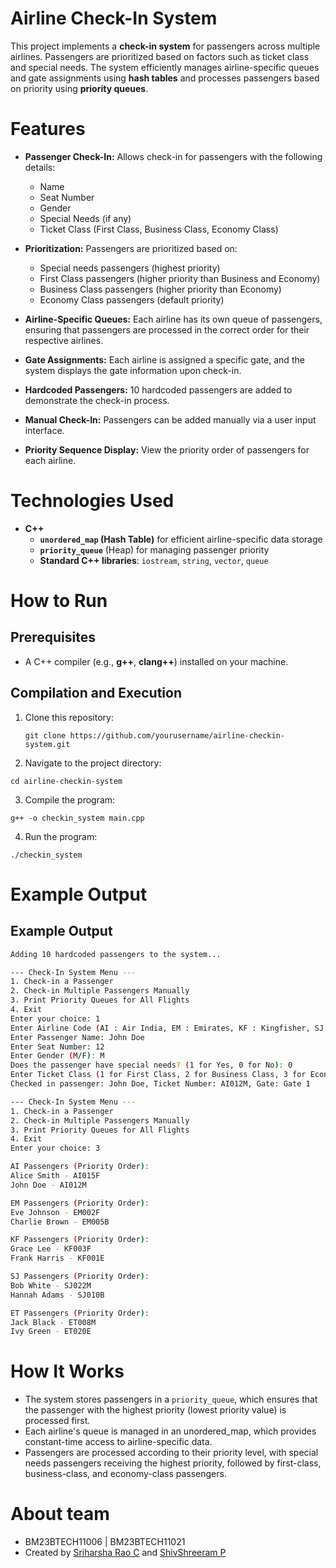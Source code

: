 # Airline Check-In System

This project implements a **check-in system** for passengers across multiple airlines. Passengers are prioritized based on factors such as ticket class and special needs. The system efficiently manages airline-specific queues and gate assignments using **hash tables** and processes passengers based on priority using **priority queues**.
  
# Features

- **Passenger Check-In:** Allows check-in for passengers with the following details:
  - Name
  - Seat Number
  - Gender
  - Special Needs (if any)
  - Ticket Class (First Class, Business Class, Economy Class)
  
- **Prioritization:** Passengers are prioritized based on:
  - Special needs passengers (highest priority)
  - First Class passengers (higher priority than Business and Economy)
  - Business Class passengers (higher priority than Economy)
  - Economy Class passengers (default priority)

- **Airline-Specific Queues:** Each airline has its own queue of passengers, ensuring that passengers are processed in the correct order for their respective airlines.

- **Gate Assignments:** Each airline is assigned a specific gate, and the system displays the gate information upon check-in.

- **Hardcoded Passengers:** 10 hardcoded passengers are added to demonstrate the check-in process.

- **Manual Check-In:** Passengers can be added manually via a user input interface.

- **Priority Sequence Display:** View the priority order of passengers for each airline.

# Technologies Used

- **C++**
  - **`unordered_map` (Hash Table)** for efficient airline-specific data storage
  - **`priority_queue`** (Heap) for managing passenger priority
  - **Standard C++ libraries**: `iostream`, `string`, `vector`, `queue`

# How to Run

## Prerequisites

- A C++ compiler (e.g., **g++**, **clang++**) installed on your machine.

## Compilation and Execution

1. Clone this repository:
   ```
   git clone https://github.com/yourusername/airline-checkin-system.git
   ```

2. Navigate to the project directory:
  ```
  cd airline-checkin-system
  ```

3. Compile the program:
  ```
  g++ -o checkin_system main.cpp
  ```

4. Run the program:
  ```
  ./checkin_system
  ```

# Example Output

## Example Output

  ```bash
  Adding 10 hardcoded passengers to the system...
  
  --- Check-In System Menu ---
  1. Check-in a Passenger
  2. Check-in Multiple Passengers Manually
  3. Print Priority Queues for All Flights
  4. Exit
  Enter your choice: 1
  Enter Airline Code (AI : Air India, EM : Emirates, KF : Kingfisher, SJ : Spicejet, ET : Etihad): AI
  Enter Passenger Name: John Doe
  Enter Seat Number: 12
  Enter Gender (M/F): M
  Does the passenger have special needs? (1 for Yes, 0 for No): 0
  Enter Ticket Class (1 for First Class, 2 for Business Class, 3 for Economy Class): 3
  Checked in passenger: John Doe, Ticket Number: AI012M, Gate: Gate 1
  
  --- Check-In System Menu ---
  1. Check-in a Passenger
  2. Check-in Multiple Passengers Manually
  3. Print Priority Queues for All Flights
  4. Exit
  Enter your choice: 3
  
  AI Passengers (Priority Order):
  Alice Smith - AI015F
  John Doe - AI012M
  
  EM Passengers (Priority Order):
  Eve Johnson - EM002F
  Charlie Brown - EM005B
  
  KF Passengers (Priority Order):
  Grace Lee - KF003F
  Frank Harris - KF001E
  
  SJ Passengers (Priority Order):
  Bob White - SJ022M
  Hannah Adams - SJ010B
  
  ET Passengers (Priority Order):
  Jack Black - ET008M
  Ivy Green - ET020E
  ```
# How It Works
- The system stores passengers in a `priority_queue`, which ensures that the passenger with the highest priority (lowest priority value) is processed first.
- Each airline's queue is managed in an unordered_map, which provides constant-time access to airline-specific data.
- Passengers are processed according to their priority level, with special needs passengers receiving the highest priority, followed by first-class, business-class, and economy-class passengers.
  

# About team

- BM23BTECH11006 | BM23BTECH11021
- Created by [Sriharsha Rao C](www.github.com/MeltngLiquid) and [ShivShreeram P](www.github.com/Shivshreeram)
